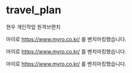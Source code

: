 # travel_plan
현우 개인작업 원격브랜치

마이로 https://www.myro.co.kr/ 를 벤치마킹했습니다.

마이로 https://www.myro.co.kr/ 를 벤치마킹했습니다.

마이로 https://www.myro.co.kr/ 를 벤치마킹했습니다.
